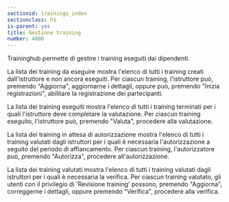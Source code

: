 ```yaml
---
sectionid: trainings_index
sectionclass: h1
is-parent: yes
title: Gestione training
number: 4000
---
```

Traininghub permette di gestire i training eseguiti dai dipendenti.

La lista dei training da eseguire mostra l'elenco di tutti i training creati dall'istruttore e non ancora eseguiti. Per ciascun training, l'istruttore può, premendo "Aggiorna", aggiornarne i dettagli, oppure può, premendo "Inizia registrazioni", abilitare la registrazione dei partecipanti.

La lista dei training eseguiti mostra l'elenco di tutti i training terminati per i quali l'istruttore deve completare la valutazione. Per ciascun training eseguito, l'istruttore può, premendo "Valuta", procedere alla valutazione.

La lista dei training in attesa di autorizzazione mostra l'elenco di tutti i training valutati dagli istruttori per i quali è necessaria l'autorizzazione a seguito del periodo di affiancamento. Per ciascun training, l'autorizzatore può, premendo "Autorizza", procedere all'autorizzazione.

La lista dei training valutati mostra l'elenco di tutti i training valutati dagli istruttori per i quali è necessaria la verifica. Per ciascun training valutato, gli utenti con il privilegio di 'Revisione training' possono, premendo "Aggiorna", correggerne i dettagli, oppure premendo "Verifica", procedere alla verifica.
